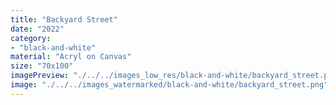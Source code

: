 ```yaml
---
title: "Backyard Street"
date: "2022"
category: 
- "black-and-white"
material: "Acryl on Canvas"
size: "70x100"
imagePreview: "./../../images_low_res/black-and-white/backyard_street.png"
image: "./../../images_watermarked/black-and-white/backyard_street.png"
---
```


